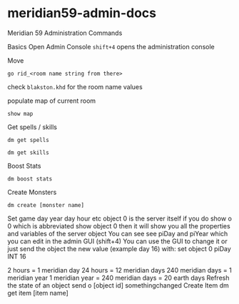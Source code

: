 # meridian59-admin-docs
Meridian 59 Administration Commands

Basics
Open Admin Console
`shift+4` opens the administration console

Move
```
go rid_<room name string from there>
```
check `blakston.khd` for the room name values

populate map of current room
```
show map
```

Get spells / skills
```
dm get spells
```

```
dm get skills
```

Boost Stats
```
dm boost stats
```

Create Monsters
```
dm create [monster name]
```

Set game day year day hour etc
object 0 is the server itself
if you do show o 0 which is abbreviated show object 0 then it will show you all the properties and variables of the server object
You can see see piDay and piYear which you can edit in the admin GUI (shift+4) 
You can use the GUI to change it or just send the object the new value (example day 16) with:
set object 0 piDay INT 16

 2 hours = 1 meridian day
 24 hours = 12 meridian days
 240 meridian days = 1 meridian year
 1 meridian year = 240 meridian days = 20 earth days
Refresh the state of an object
send o [object id] somethingchanged
Create Item
dm get item [item name]
